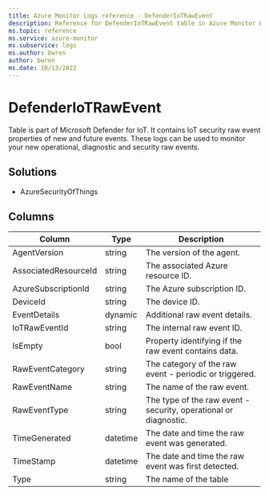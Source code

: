 ```yaml
---
title: Azure Monitor Logs reference - DefenderIoTRawEvent
description: Reference for DefenderIoTRawEvent table in Azure Monitor Logs.
ms.topic: reference
ms.service: azure-monitor
ms.subservice: logs
ms.author: bwren
author: bwren
ms.date: 10/13/2022
---
```


# DefenderIoTRawEvent

 Table is part of Microsoft Defender for IoT. It contains IoT security raw event properties of new and future events. These logs can be used to monitor your new operational, diagnostic and security raw events.

## Solutions

- AzureSecurityOfThings




## Columns

| Column | Type | Description |
| --- | --- | --- |
| AgentVersion | string | The version of the agent. |
| AssociatedResourceId | string | The associated Azure resource ID. |
| AzureSubscriptionId | string | The Azure subscription ID. |
| DeviceId | string | The device ID. |
| EventDetails | dynamic | Additional raw event details. |
| IoTRawEventId | string | The internal raw event ID. |
| IsEmpty | bool | Property identifying if the raw event contains data. |
| RawEventCategory | string | The category of the raw event - periodic or triggered. |
| RawEventName | string | The name of the raw event. |
| RawEventType | string | The type of the raw event - security, operational or diagnostic. |
| TimeGenerated | datetime | The date and time the raw event was generated. |
| TimeStamp | datetime | The date and time the raw event was first detected. |
| Type | string | The name of the table |
